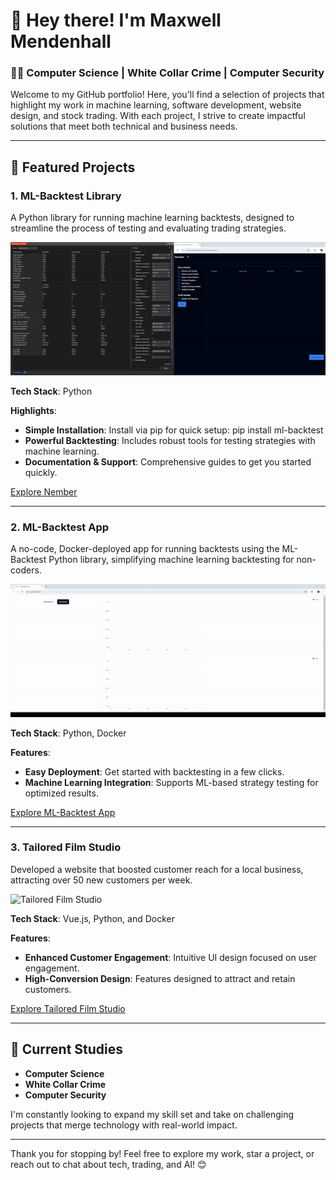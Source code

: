 # 👋 Hey there! I'm Maxwell Mendenhall

### 🧑‍💻 Computer Science | White Collar Crime | Computer Security

Welcome to my GitHub portfolio! Here, you'll find a selection of projects that highlight my work in machine learning, software development, website design, and stock trading. With each project, I strive to create impactful solutions that meet both technical and business needs.

---

## 🚀 Featured Projects

### 1. **ML-Backtest Library**
A Python library for running machine learning backtests, designed to streamline the process of testing and evaluating trading strategies.

![Nember Demo](demo.gif)

**Tech Stack**: Python

**Highlights**:
- **Simple Installation**: Install via pip for quick setup: pip install ml-backtest
- **Powerful Backtesting**: Includes robust tools for testing strategies with machine learning.
- **Documentation & Support**: Comprehensive guides to get you started quickly.

[Explore Nember](https://nember.catalystanalytics.io)

---

### 2. **ML-Backtest App**
A no-code, Docker-deployed app for running backtests using the ML-Backtest Python library, simplifying machine learning backtesting for non-coders.

![ML-Backtest App Demo](ml-backtest-app-demo.gif)

**Tech Stack**: Python, Docker

**Features**:
- **Easy Deployment**: Get started with backtesting in a few clicks.
- **Machine Learning Integration**: Supports ML-based strategy testing for optimized results.

[Explore ML-Backtest App](https://github.com/MaxwellMendenhall/backtest-with-machine-learning)

---

### 3. **Tailored Film Studio**
Developed a website that boosted customer reach for a local business, attracting over 50 new customers per week.

![Tailored Film Studio](tailored-film-studio.gif)

**Tech Stack**: Vue.js, Python, and Docker

**Features**:
- **Enhanced Customer Engagement**: Intuitive UI design focused on user engagement.
- **High-Conversion Design**: Features designed to attract and retain customers.

[Explore Tailored Film Studio](https://tailoredfilmstudio.com/)

---

## 🌱 Current Studies
- **Computer Science**
- **White Collar Crime**
- **Computer Security**

I'm constantly looking to expand my skill set and take on challenging projects that merge technology with real-world impact.

---

Thank you for stopping by! Feel free to explore my work, star a project, or reach out to chat about tech, trading, and AI! 😊

